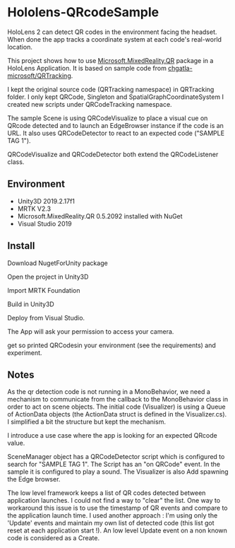 # Hololens-QRcodeSample


HoloLens 2 can detect QR codes in the environment facing the headset. When done the app tracks a coordinate system at each code's real-world location.

This project shows how to use [Microsoft.MixedReality.QR](https://docs.microsoft.com/en-us/windows/mixed-reality/qr-code-tracking) package in a HoloLens Application.
It is based on sample code from [chgatla-microsoft/QRTracking](https://github.com/chgatla-microsoft/QRTracking/tree/master/SampleQRCodes).


I kept the original source code (QRTracking namespace) in QRTracking folder.
I only kept QRCode, Singleton and SpatialGraphCoordinateSystem
I created new scripts under QRCodeTracking namespace.

The sample Scene is using QRCodeVisualize to place a visual cue on QRcode detected and to launch an EdgeBrowser instance if the code is an URL. It also uses  QRCodeDetector to react to an expected code ("SAMPLE TAG 1").

QRCodeVisualize and QRCodeDetector both extend the QRCodeListener class.

## Environment
- Unity3D 2019.2.17f1
- MRTK V2.3
- Microsoft.MixedReality.QR 0.5.2092 installed with NuGet
- Visual Studio 2019

## Install
Download NugetForUnity package

Open the project in Unity3D

Import MRTK Foundation

Build in Unity3D

Deploy from Visual Studio.

The App will ask your permission to access your camera.

get so printed QRCodesin your environment (see the requirements) and experiment.


## Notes
As the qr detection code is not running in a  MonoBehavior, we need a mechanism to communicate from the callback to the MonoBehavior class in order to act on scene objects. The initial code (Visualizer) is using a Queue of ActionData objects (the ActionData struct is defined in the Visualizer.cs). I simplified a bit the structure but kept the mechanism.

I introduce a use case where the app is looking for an expected QRcode value.

SceneManager object has a QRCodeDetector script which is configured to search for "SAMPLE TAG 1".
The Script has an "on QRCode" event. In the sample it is configured to play a sound.
The Visualizer is also Add spawning the Edge browser.

The low level framework keeps a list of QR codes detected between application launches. I could not find a way to "clear" the list. One way to workaround this issue is to use the timestamp of QR events and compare to the application launch time. I used another approach : I'm using only the 'Update' events and maintain my own list of detected code (this list got reset at each application start !). An low level Update event on a non known code is considered as a Create.
